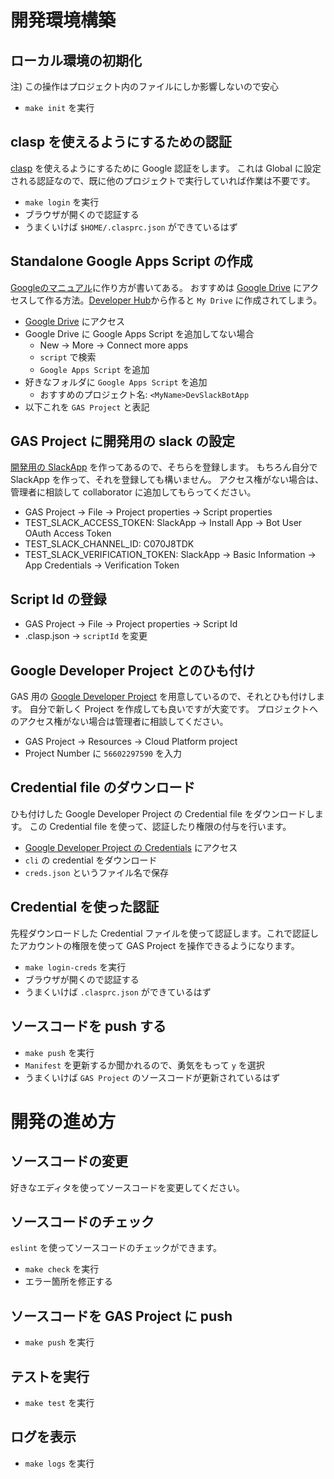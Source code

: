 # 開発環境構築

## ローカル環境の初期化

注) この操作はプロジェクト内のファイルにしか影響しないので安心

- `make init` を実行

## clasp を使えるようにするための認証

[clasp](https://github.com/google/clasp) を使えるようにするために Google 認証をします。
これは Global に設定される認証なので、既に他のプロジェクトで実行していれば作業は不要です。

- `make login` を実行
- ブラウザが開くので認証する
- うまくいけば `$HOME/.clasprc.json` ができているはず

## Standalone Google Apps Script の作成

[Googleのマニュアル](https://developers.google.com/apps-script/guides/standalone)に作り方が書いてある。
おすすめは [Google Drive](https://drive.google.com) にアクセスして作る方法。[Developer Hub](https://script.google.com)から作ると `My Drive` に作成されてしまう。

- [Google Drive](https://drive.google.com) にアクセス
- Google Drive に Google Apps Script を追加してない場合
  - New -> More -> Connect more apps
  - `script` で検索
  - `Google Apps Script` を追加
- 好きなフォルダに `Google Apps Script` を追加
  - おすすめのプロジェクト名: `<MyName>DevSlackBotApp`
- 以下これを `GAS Project` と表記

## GAS Project に開発用の slack の設定

[開発用の SlackApp](https://api.slack.com/apps/AC92PKXST) を作ってあるので、そちらを登録します。
もちろん自分で SlackApp を作って、それを登録しても構いません。
アクセス権がない場合は、管理者に相談して collaborator に追加してもらってください。

- GAS Project -> File -> Project properties -> Script properties
- TEST_SLACK_ACCESS_TOKEN: SlackApp -> Install App -> Bot User OAuth Access Token
- TEST_SLACK_CHANNEL_ID: C070J8TDK
- TEST_SLACK_VERIFICATION_TOKEN: SlackApp -> Basic Information -> App Credentials -> Verification Token

## Script Id の登録

- GAS Project -> File -> Project properties -> Script Id
- .clasp.json -> `scriptId` を変更

## Google Developer Project とのひも付け

GAS 用の [Google Developer Project](https://console.developers.google.com/apis/dashboard?project=apps-script-160201) を用意しているので、それとひも付けします。
自分で新しく Project を作成しても良いですが大変です。
プロジェクトへのアクセス権がない場合は管理者に相談してください。

- GAS Project -> Resources -> Cloud Platform project
- Project Number に `56602297590` を入力

## Credential file のダウンロード

ひも付けした Google Developer Project の Credential file をダウンロードします。
この Credential file を使って、認証したり権限の付与を行います。

- [Google Developer Project の Credentials](https://console.developers.google.com/apis/credentials?project=apps-script-160201) にアクセス
- `cli` の credential をダウンロード
- `creds.json` というファイル名で保存

## Credential を使った認証

先程ダウンロードした Credential ファイルを使って認証します。これで認証したアカウントの権限を使って GAS Project を操作できるようになります。

- `make login-creds` を実行
- ブラウザが開くので認証する
- うまくいけば `.clasprc.json` ができているはず

## ソースコードを push する

- `make push` を実行
- `Manifest` を更新するか聞かれるので、勇気をもって `y` を選択
- うまくいけば `GAS Project` のソースコードが更新されているはず

# 開発の進め方

## ソースコードの変更

好きなエディタを使ってソースコードを変更してください。

## ソースコードのチェック

`eslint` を使ってソースコードのチェックができます。

- `make check` を実行
- エラー箇所を修正する

## ソースコードを GAS Project に push

- `make push` を実行

## テストを実行

- `make test` を実行

## ログを表示

- `make logs` を実行

